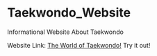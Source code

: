 # Taekwondo_Website
Informational Website About Taekwondo

Website Link: [The World of Taekwondo!](https://luixt.github.io/Taekwondo_Website/)
Try it out!